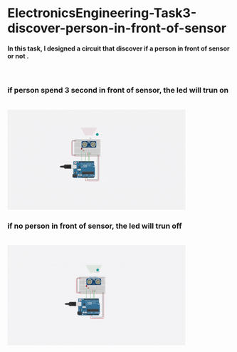 # ElectronicsEngineering-Task3-discover-person-in-front-of-sensor
<h4>In this task, I designed a circuit that discover if a person in front of sensor or not .</h4><br>


<h3>if person spend 3 second in front of sensor, the led will trun on </h3><br>
<img src="img/person.gif" alt="head" width="400">


<h3>if no person  in front of sensor, the led will trun off </h3><br>
 <img src="img/noperson.gif" alt="boxbase" width="400">
